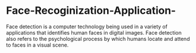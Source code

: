 # Face-Recoginization-Application-
Face detection is a computer technology being used in a variety of applications that identifies human faces in digital images. Face detection also refers to the psychological process by which humans locate and attend to faces in a visual scene.
